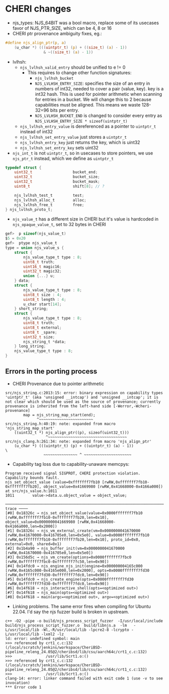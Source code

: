 # CHERI changes

- njs_types: NJS_64BIT was a bool macro, replace some of its usecases favor of NJS_PTR_SIZE, which can be 4, 8 or 16
- CHERI ptr provenance ambiguity fixes, eg.:
```c
#define njs_align_ptr(p, a)                                                \
    (u_char *) (((uintptr_t) (p) + ((size_t) (a) - 1))                     \
                 & ~((size_t) (a) - 1))
```

- lvlhsh:
    - `njs_lvlhsh_valid_entry` should be unified to e != 0
        - This requires to change other function signatures:
            - `njs_lvlhsh_bucket`
            - `NJS_LVLHSH_ENTRY_SIZE`: specifies the size of an entry in numbers of int32, needed to cover a pair (value, key). key is a int32 hash. This is used for pointer arithmetic when scanning for entries in a bucket. We will change this to 2 because capabilities must be aligned. This means we waste 128-32=96 bits per entry. 
            - `NJS_LVLHSH_BUCKET_END` is changed to consider every entry as `NJS_LVLHSH_ENTRY_SIZE * sizeof(uintptr_t)` 
    - `njs_lvlhsh_entry_value` is dereferenced as a pointer to `uintptr_t` instead of int32
    - `njs_lvlhsh_set_entry_value` just stores a `uintptr_t`
    - `njs_lvlhsh_entry_key` just returns the key, which is uint32
    - `njs_lvlhsh_set_entry_key` sets uint32
- `njs_int_t` is not `uintptr_t`, so in usecases to store pointers, we use `njs_ptr_t` instead, which we define as `uintptr_t`

```c
typedef struct {
    uint32_t                  bucket_end;
    uint32_t                  bucket_size;
    uint32_t                  bucket_mask;
    uint8_t                   shift[8]; // ?

    njs_lvlhsh_test_t         test;
    njs_lvlhsh_alloc_t        alloc;
    njs_lvlhsh_free_t         free;
} njs_lvlhsh_proto_t;
```

- `njs_value_t` has a different size in CHERI but it's value is hardcoded in `njs_opaque_value_t`, set to 32 bytes in CHERI
```c
gef>  p sizeof(njs_value_t)
$5 = 0x20
gef>  ptype njs_value_t
type = union njs_value_s {
    struct {
        njs_value_type_t type : 8;
        uint8_t truth;
        uint16_t magic16;
        uint32_t magic32;
        union {...} u;
    } data;
    struct {
        njs_value_type_t type : 8;
        uint8_t size : 4;
        uint8_t length : 4;
        u_char start[14];
    } short_string;
    struct {
        njs_value_type_t type : 8;
        uint8_t truth;
        uint8_t external;
        uint8_t _spare;
        uint32_t size;
        njs_string_t *data;
    } long_string;
    njs_value_type_t type : 8;
}
```

## Errors in the porting process

- CHERI Provenance due to pointer arithmetic

```
src/njs_string.c:2013:15: error: binary expression on capability types 'uintptr_t' (aka 'unsigned __intcap') and 'unsigned __intcap'; it is not clear which should be used as the source of provenance; currently provenance is inherited from the left-hand side [-Werror,-Wcheri-provenance]
        map = njs_string_map_start(end);
              ^~~~~~~~~~~~~~~~~~~~~~~~~
src/njs_string.h:40:19: note: expanded from macro 'njs_string_map_start'
    ((uint32_t *) njs_align_ptr((p), sizeof(uint32_t)))
                  ^~~~~~~~~~~~~~~~~~~~~~~~~~~~~~~~~~~~
src/njs_clang.h:261:34: note: expanded from macro 'njs_align_ptr'
    (u_char *) (((uintptr_t) (p) + ((uintptr_t) (a) - 1))                     \
                 ~~~~~~~~~~~~~~~ ^ ~~~~~~~~~~~~~~~~~~~~~
```

- Capability tag loss due to capability-unaware memcpys:
```
Program received signal SIGPROT, CHERI protection violation.
Capability bounds fault.
njs_set_object_value (value=0xfffffff7fb10 [rwRW,0xfffffff7fb10-0xfffffff7fb20], object_value=0x41669980 [rwRW,0x41668000-0x4166a000]) at src/njs_value.h:1011
1011        value->data.u.object_value = object_value;
```
```
──────────────────────────────────────────────────────────────────────────────────────────────────────────────────────────────────────────────────────────────────────────────────────────────────────── trace ────
[#0] 0x18326c → njs_set_object_value(value=0x0000fffffff7fb10 [rwRW,0xfffffff7fb10-0xfffffff7fb20,len=0x10], object_value=0x0000000041669980 [rwRW,0x41668000-0x4166a000,len=0x2000])
[#1] 0x18326c → njs_vm_external_create(vm=0x0000000041670000 [rwRW,0x41670000-0x416705e0,len=0x5e0], value=0x0000fffffff7fb10 [rwRW,0xfffffff7fb10-0xfffffff7fb20,len=0x10], proto_id=0x0, external=0x0, shared=0x1)
[#2] 0x1b4a90 → njs_buffer_init(vm=0x0000000041670000 [rwRW,0x41670000-0x416705e0,len=0x5e0])
[#3] 0x156d5c → njs_vm_create(options=0x0000fffffff7fbc0 [rwRW,0xfffffff7fbc0-0xfffffff7fc50,len=0x90])
[#4] 0x14fdc0 → njs_engine_njs_init(engine=0x000000004165c000 [rwRW,0x4165c000-0x4165e000,len=0x2000], opts=0x0000fffffff7fd30 [rwRW,0xfffffff7fd30-0xfffffff7fdc0,len=0x90])
[#5] 0x14fdc0 → njs_create_engine(opts=0x0000fffffff7fd30 [rwRW,0xfffffff7fd30-0xfffffff7fdc0,len=0x90])
[#6] 0x14f618 → njs_interactive_shell(opts=<optimized out>)
[#7] 0x14f618 → njs_main(opts=<optimized out>)
[#8] 0x14f618 → main(argc=<optimized out>, argv=<optimized out>)
```

- Linking problems. The same error fires when compiling for Ubuntu 22.04. I'd say the njs fuzzer build is broken in upstream.

```
c++ -O2 -pipe -o build/njs_process_script_fuzzer  -I/usr/local/include    build/njs_process_script_fuzzer.o  build/libnjs.a  -lm   -L/usr/local/lib -Wl,-R/usr/local/lib -lpcre2-8 -lcrypto -L/usr/local/lib -lxml2 -lz
ld: error: undefined symbol: main
>>> referenced by crt1_c.c:132 (/local/scratch/jenkins/workspace/CheriBSD-pipeline_releng_24.05@2/cheribsd/lib/csu/aarch64c/crt1_c.c:132)
>>>               /usr/lib/Scrt1.o:()
>>> referenced by crt1_c.c:132 (/local/scratch/jenkins/workspace/CheriBSD-pipeline_releng_24.05@2/cheribsd/lib/csu/aarch64c/crt1_c.c:132)
>>>               /usr/lib/Scrt1.o:()
clang-14: error: linker command failed with exit code 1 (use -v to see invocation)
*** Error code 1
```
